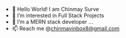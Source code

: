 - 👋  Hello World! I am Chinmay Surve
- 👀  I’m interested in Full Stack Projects
- 🌱  I’m a MERN stack developer ...
- 📫  Reach me @chinmayinbox8@gmail.com

<!---
chinmay4o/chinmay4o is a ✨ special ✨ repository because its `README.md` (this file) appears on your GitHub profile.
You can click the Preview link to take a look at your changes.
--->
